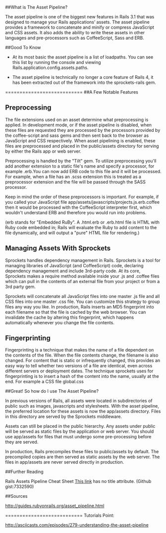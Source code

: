 ##What is The Asset Pipeline?

The asset pipeline is one of the biggest new features in Rails 3.1 that was designed to manage your Rails applications’ assets. 
The asset pipeline provides a framework to concatenate and minify or compress JavaScript and CSS assets. 
It also adds the ability to write these assets in other languages and pre-processors such as CoffeeScript, Sass and ERB.

##Good To Know

- At its most basic the asset pipeline is a list of loadpaths. You can see this list by running the console and viewing   Rails.application.config.assets.paths.

- The asset pipeline is technically no longer a core feature of Rails 4, it has been extracted out of the framework      into the sprockets-rails gem.

===========================
##A Few Notable Features

Preprocessing
---------------------------

The file extensions used on an asset determine what preprocessing is applied. In development mode, or if the asset pipeline is disabled, when these files are requested they are processed by the processors provided by the coffee-script and sass gems and then sent back to the browser as JavaScript and CSS respectively. When asset pipelining is enabled, these files are preprocessed and placed in the public/assets directory for serving by either the Rails app or web server.

Preprocessing is handled by the "Tilt" gem. To utilize preprocessing you'll add another extension to a static file's name and specify a processor, for example .erb.You can now add ERB code to this file and it will be processed. For example, when a file has an .scss extension this is treated as a preprocessor extension and the file will be passed through the SASS processor. 

Keep in mind the order of these preprocessors is important. For example, if you called your JavaScript file app/assets/javascripts/projects.js.erb.coffee then it would be processed with the CoffeeScript interpreter first, which wouldn't understand ERB and therefore you would run into problems.

(erb stands for "Embedded RuBy". A .html.erb or .erb.html file is HTML with Ruby code embedded in; Rails will evaluate the Ruby to add content to the file dynamically, and will output a "pure" HTML file for rendering.)


Managing Assets With Sprockets
---------------------------------
Sprockets handles dependency management in Rails. Sprockets is a tool for managing libraries of JavaScript (and CoffeeScript) code, declaring dependency management and include 3rd-party code. At its core, Sprockets makes a require method available inside your .js and .coffee files which can pull in the contents of an external file from your project or from a 3rd party gem.

Sprockets will concatenate all JavaScript files into one master .js file and all CSS files into one master .css file. You can customize this strategy to group files any way you like. In production, Rails inserts an MD5 fingerprint into each filename so that the file is cached by the web browser. You can invalidate the cache by altering this fingerprint, which happens automatically whenever you change the file contents.

Fingerprinting
---------------------------

Fingerprinting is a technique that makes the name of a file dependent on the contents of the file. When the file contents change, the filename is also changed. For content that is static or infrequently changed, this provides an easy way to tell whether two versions of a file are identical, even across different servers or deployment dates.
The technique sprockets uses for fingerprinting is to insert a hash of the content into the name, usually at the end. For example a CSS file global.css

##Great! So how do I use The Asset Pipeline?

In previous versions of Rails, all assets were located in subdirectories of public such as images, javascripts and stylesheets. With the asset pipeline, the preferred location for these assets is now the app/assets directory. Files in this directory are served by the Sprockets middleware.

Assets can still be placed in the public hierarchy. Any assets under public will be served as static files by the application or web server. You should use app/assets for files that must undergo some pre-processing before they are served.

In production, Rails precompiles these files to public/assets by default. The precompiled copies are then served as static assets by the web server. The files in app/assets are never served directly in production.

##Further Reading

Rails Assets Pipeline Cheat Sheet [This link](https://gist.github.com/reejosamuel/7332590/) has no title attribute. (Github gist:7332590)

##Sources

http://guides.rubyonrails.org/asset_pipeline.html

===========================
Tutorials Point: 

http://asciicasts.com/episodes/279-understanding-the-asset-pipeline

